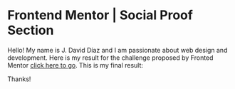 # Frontend Mentor | Social Proof Section

Hello! My name is J. David Díaz and I am passionate about web design and development. Here is my result for the challenge proposed by Fronted Mentor [click here to go](https://www.frontendmentor.io/challenges/fylo-data-storage-component-1dZPRbV5n).
This is my final result: 

Thanks!